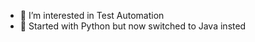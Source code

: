 - 👀 I’m interested in Test Automation
- 🌱 Started with Python but now switched to Java insted 

<!---
ZLange/ZLange is a ✨ special ✨ repository because its `README.md` (this file) appears on your GitHub profile.
You can click the Preview link to take a look at your changes.
--->
